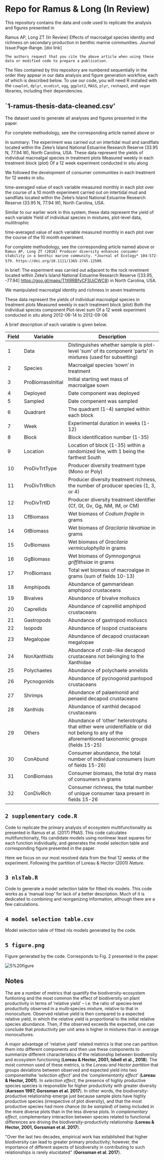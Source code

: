 # Repo for Ramus & Long (In Review) 
This repository contains the data and code used to replicate the analysis and figures presented in

Ramus AP, Long ZT (In Review) Effects of macroalgal species identity and richness on secondary production in benthic marine communities. *Journal* Issue:Page-Range. [doi link]

`The authors request that you cite the above article when using these data or modified code to prepare a publication.`

The files contained by this repository are numbered sequentially in the order they appear in our data analysis and figure generation workflow, each of which is described below. To use our code, you will need R installed with the `cowplot`, `dplyr`, `ecodist`, `egg`, `ggplot2`, `MASS`, `plyr`, `reshape2`, and `vegan` libraries, including their dependencies. 


## `1-ramus-thesis-data-cleaned.csv’

The dataset used to generate all analyses and figures presented in the paper. 

For complete methodology,
see the corresponding article named above or 


In summary:
The experiment was carried out on intertidal mud and sandflats located within the Zeke’s Island National Estuarine Research Reserve (33.95 N, 77.94 W), North Carolina, USA.
These data represent the yields of individual macroalgal species in treatment plots 
Measured weekly in each treatment block (plot) 
Of a 12 week experiment conducted in situ along 

We followed the development of consumer communities in each treatment for 12 weeks in situ. 

time-averaged value of each variable measured monthly in each plot over the course of a 10 month experiment carried out on intertidal mud and sandflats located within the Zeke’s Island National Estuarine Research Reserve (33.95 N, 77.94 W), North Carolina, USA.

Similar to our earlier work in this system, these data represent the yield of each variable 
Yield of individual species in mixtures, plot-level data, multitrophic

time-averaged value of each variable measured monthly in each plot over the course of the 10 month experiment. 

For complete methodology, see the corresponding article named above or `Ramus AP, Long ZT (2016) Producer diversity enhances consumer stability in a benthic marine community. *Journal of Ecology* 104:572-579. https://doi.org/10.1111/1365-2745.12509`. 

In brief: The experiment was carried out adjacent to the rock revetment located within Zeke’s Island National Estuarine Research Reserve ([33.95, -77.94] https://goo.gl/maps/T1XRRBfyCFSUjCWC8) in North Carolina, USA.

 We manipulated macroalgal identity and richness in seven treatments 
 
These data represent the yields of individual macroalgal species in treatment plots 
Measured weekly in each treatment block (plot) 
Both the individual species component 
Plot-level sum
Of a 12 week experiment conducted in situ along 
2012-06-14 to 2012-09-06

A brief description of each variable is given below. 

Field | Variable | Description 
--- | --- | --- 
1 | Data | Distinguishes whether sample is plot-level ‘sum’ of its component ‘parts’ in mixtures (used for subsetting)
2 | Species | Macroalgal species ‘sown’ in treatment | Abbreviated names Codium fragile, 
3 | ProBiomassInitial | Initial starting wet mass of macroalgae sown 
4 | Deployed | Date component was deployed
5 | Sampled | Date compenent was sampled
6 |Quadrant | The quadrant (1-4) sampled within each block
7 |Week | Experimental duration in weeks (1-12)
8 |Block | Block identification number (1-35)
9 |Location | Location of block (1-35) within a randomized line, with 1 being the farthest South
10 |ProDivTrtType | Producer diversity treatment type (Mono or Poly)
11 |ProDivTrtRich | Producer diversity treatment richness, the number of producer species (1, 3, or 4)
12 |ProDivTrtID | Producer diversity treatment identifier (Cf, Gt, Gv, Gg, NM, IM, or CM)
13 | CfBiomass | Wet biomass of *Codium fragile* in grams
14 | GtBiomass | Wet biomass of *Gracilaria tikvahiae* in grams
15 | GvBiomass | Wet biomass of *Gracilaria vermiculophylla* in grams
16 | GgBiomass | Wet biomass of *Gymnogongrus griffithsiae* in grams
17 | ProBiomass | Total wet biomass of macroalgae in grams (sum of fields 10-13)
18 | Amphipods | Abundance of gammaridean amphipod crustaceans
19 | Bivalves | Abundance of bivalve molluscs
20 | Caprellids | Abundance of caprellid amphipod crustaceans
21 | Gastropods | Abundance of gastropod molluscs
22 | Isopods | Abundance of isopod crustaceans
23 | Megalopae | Abundance of decapod crustacean megalopae
24 | NonXanthids | Abundance of crab-like decapod crustaceans not belonging to the Xanthidae
25 | Polychaetes | Abundance of polychaete annelids
26 | Pycnogonids | Abundance of pycnogonid pantopod crustaceans
27 | Shrimps | Abundance of palaemonid and penaeid decapod crustaceans
28 | Xanthids | Abundance of xanthid decapod crustaceans
29 | Others | Abundance of ‘other’ heterotrophs that either were unidentifiable or did not belong to any of the aforementioned taxonomic groups (fields 15-25)
30 | ConAbund | Consumer abundance, the total number of individual consumers (sum of fields 15-26)
31 |ConBiomass | Consumer biomass, the total dry mass of consumers in grams
32 |ConDivRich | Consumer richness, the total number of unique consumer taxa present in fields 15-26


## `2 supplementary code.R `

Code to replicate the primary analysis of ecosystem multifunctionality as presented in Ramus et al. (2017) PNAS. This code calculates multifunctionaity, fits candidate models using nonlinear least squares for each function individually, and generates the model selection table and corresponding figure presented in the paper.

Here we focus on our most resolved data from the final 12 weeks of the experiment. Following the partition of Loreau & Hector (2001) *Nature*.


## `3 nlsTab.R `

Code to generate a model selection table for fitted nls models. This code works as a 'manual loop' for lack of a better description. Much of it is dedicated to combining and reorganizing information, although there are a few calculations.


## `4 model selection table.csv`

Model selection table of fitted nls models generated by the code.


## `5 figure.png`

Figure generated by the code. Corresponds to Fig. 2 presented in the paper.

![5%20figure](5%20figure.png)


## Notes

The are a number of metrics that quantify the biodiversity-ecosystem funtioning and the most common the effect of biodiversity on plant productivity in terms of ‘relative yield’ – i.e. the ratio of species‐level productivity observed in a multi‐species mixture, relative to that in monoculture. Observed relative yield is then compared to a expected relative yield, in which the relative yield is proportional to the initial relative species abundance. Then, if the observed exceeds the expected, one can conclude that productivity per unit area is higher in mixtures than in average monocultures.

A major advantage of 'relative yield' related metrics is that one can partition them into different components and then use these components to summarize different characteristics of the relationship between biodiversity and ecosystem functioning (**Loreau & Hector, 2001, Isbell et al., 2018**). The most common used of these metrics, is the *Loreau and Hector partition* that groups deviations between observed and expected yield into two componentsthe *‘selection effect’* and the *‘complementarity effect’* (**Loreau & Hector, 2001**). In *selection effect*, the presence of highly productive species species is responsible for higher productivity with greater diversity (**Aarssen 1997, Gorssman et al. 2017**). In other words, the biodiversity-productive relationship emerge just because sample plots have highly productive species (irrespective of plot diversity), and that the most productive species had more chance (*to be sampled*) of being included in the more diverse plots than in the less diverse plots. In *complementary effect*, complementary interaction between species related to functional differences are driving the biodiversity-productivity relationship (**Loreau & Hector, 2001, Gorssman et al. 2017**). 

"Over the last two decades, empirical work has established that higher biodiversity can lead to greater primary productivity; however, the importance of different aspects of biodiversity in contributing to such relationships is rarely elucidated" (**Gorssman et al. 2017**).



